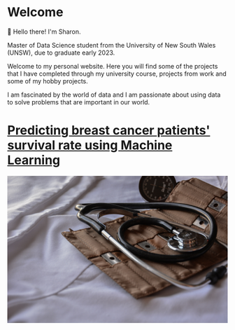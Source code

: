 # Welcome

👋 Hello there! I'm Sharon.

Master of Data Science student from the University of New South Wales (UNSW), due to graduate early 2023.

Welcome to my personal website. Here you will find some of the projects that I have completed through my university course, projects from work and some of my hobby projects.

I am fascinated by the world of data and I am passionate about using data to solve problems that are important in our world. 

# [Predicting breast cancer patients' survival rate using Machine Learning](https://github.com/sharonymtan/data-science-portfolio/tree/main/predicting-patient-survival-rate)

![Image](/images/marcelo-leal-unsplash.jpg)


